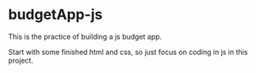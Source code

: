 # budgetApp-js
This is the practice of building a js budget app. 

Start with some finished html and css, so just focus on coding in js in this project.

